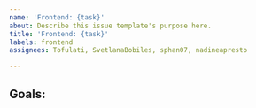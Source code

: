 ```yaml
---
name: 'Frontend: {task}'
about: Describe this issue template's purpose here.
title: 'Frontend: {task}'
labels: frontend
assignees: Tofulati, SvetlanaBobiles, sphan07, nadineapresto

---
```


Goals: 
-
